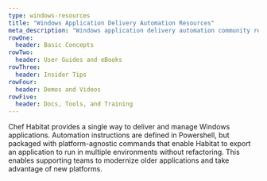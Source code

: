 ```yaml
---
type: windows-resources
title: "Windows Application Delivery Automation Resources"
meta_description: "Windows application delivery automation community resources. Chef Habitat provides a single way to deliver and manage Windows applications."
rowOne: 
  header: Basic Concepts
rowTwo:
  header: User Guides and eBooks
rowThree:
  header: Insider Tips
rowFour: 
  header: Demos and Videos
rowFive: 
  header: Docs, Tools, and Training
---
```

Chef Habitat provides a single way to deliver and manage Windows applications.  Automation instructions are defined in Powershell, but packaged with platform-agnostic commands that enable Habitat to export an application to run in multiple environments without refactoring. This enables supporting teams to modernize older applications and take advantage of new platforms. 
  